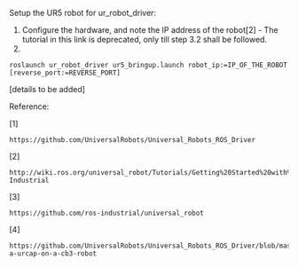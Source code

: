 Setup the UR5 robot for ur_robot_driver:

1. Configure the hardware, and note the IP address of the robot[2] - The tutorial in this link is deprecated, only till step 3.2 shall be followed.
2.
```
roslaunch ur_robot_driver ur5_bringup.launch robot_ip:=IP_OF_THE_ROBOT [reverse_port:=REVERSE_PORT]
```
[details to be added]


<!--Setting up MoveIt![details to be added]
```
roslaunch ur5_moveit_config moveit_planning_execution.launch
```
-->

Reference:

[1]
```
https://github.com/UniversalRobots/Universal_Robots_ROS_Driver
```
[2]
```
http://wiki.ros.org/universal_robot/Tutorials/Getting%20Started%20with%20a%20Universal%20Robot%20and%20ROS-Industrial
```
[3]
```
https://github.com/ros-industrial/universal_robot
```
[4]
```
https://github.com/UniversalRobots/Universal_Robots_ROS_Driver/blob/master/ur_robot_driver/doc/install_urcap_cb3.md#installing-a-urcap-on-a-cb3-robot
```
